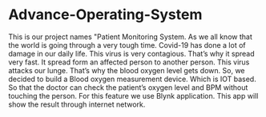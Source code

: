 # Advance-Operating-System
This is our project names "Patient Monitoring System.  As we all know that the world is going through a very tough time. Covid-19 has done a lot of damage in our daily life. This virus is very contagious. That’s why it spread very fast. It spread form an affected person to another person. This virus attacks our lunge. That’s why the blood oxygen level gets down. So, we decided to build a Blood oxygen measurement device. Which is IOT based. So that the doctor can check the patient’s oxygen level and BPM without touching the person. For this feature we use Blynk application. This app will show the result through internet network. 
